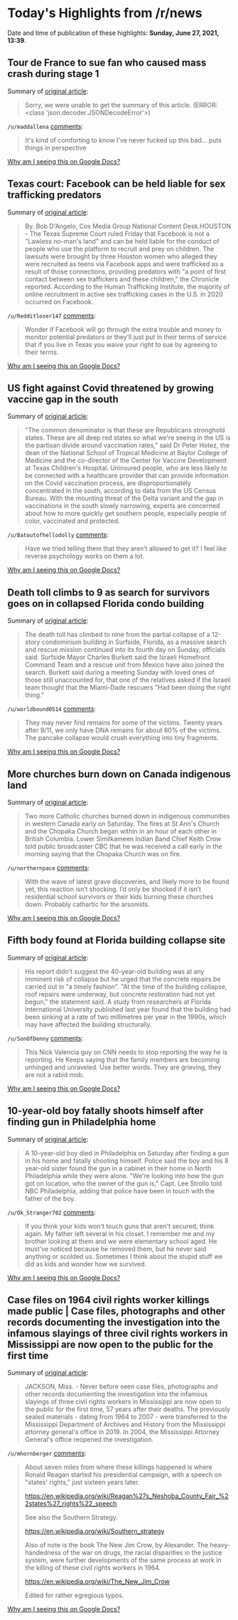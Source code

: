 # Today's Highlights from /r/news

Date and time of publication of these highlights: **Sunday, June 27, 2021, 13:39**.

## Tour de France to sue fan who caused mass crash during stage 1

Summary of [original article](https://www.independent.co.uk/sport/cycling/tour-de-france-crash-fan-sign-sue-b1873499.html):

> Sorry, we were unable to get the summary of this article. (ERROR: <class 'json.decoder.JSONDecodeError'>)

`/u/maddallena` [comments](https://www.reddit.com/r/news/comments/o8xzpy/tour_de_france_to_sue_fan_who_caused_mass_crash/):

> It's kind of comforting to know I've never fucked up this bad... puts things in perspective

[Why am I seeing this on Google Docs?](https://docs.google.com/document/d/1Dc6We63vOXIZsc0op-Bt4abqkYjXzOigalQqFxmvvbM/edit?usp=sharing)

## Texas court: Facebook can be held liable for sex trafficking predators

Summary of [original article](https://www.kiro7.com/news/trending/texas-court-facebook-can-be-held-liable-sex-trafficking-predators/QUMBHXN5ARBBTCNKRCH6EE43BY/):

> By. Bob D'Angelo, Cox Media Group National Content Desk.HOUSTON - The Texas Supreme Court ruled Friday that Facebook is not a "Lawless no-man's land" and can be held liable for the conduct of people who use the platform to recruit and prey on children. The lawsuits were brought by three Houston women who alleged they were recruited as teens via Facebook apps and were trafficked as a result of those connections, providing predators with "a point of first contact between sex traffickers and these children," the Chronicle reported. According to the Human Trafficking Institute, the majority of online recruitment in active sex trafficking cases in the U.S. in 2020 occurred on Facebook.

`/u/Redditloser147` [comments](https://www.reddit.com/r/news/comments/o8s4uf/texas_court_facebook_can_be_held_liable_for_sex/):

> Wonder if Facebook will go through the extra trouble and money to monitor potential predators or they’ll just put in their terms of service that if you live in Texas you waive your right to sue by agreeing to their terms.

[Why am I seeing this on Google Docs?](https://docs.google.com/document/d/1Dc6We63vOXIZsc0op-Bt4abqkYjXzOigalQqFxmvvbM/edit?usp=sharing)

## US fight against Covid threatened by growing vaccine gap in the south

Summary of [original article](https://www.theguardian.com/world/2021/jun/27/us-covid-vaccine-disparities-south):

> "The common denominator is that these are Republicans stronghold states. These are all deep red states so what we're seeing in the US is the partisan divide around vaccination rates," said Dr Peter Hotez, the dean of the National School of Tropical Medicine at Baylor College of Medicine and the co-director of the Center for Vaccine Development at Texas Children's Hospital. Uninsured people, who are less likely to be connected with a healthcare provider that can provide information on the Covid vaccination process, are disproportionately concentrated in the south, according to data from the US Census Bureau. With the mounting threat of the Delta variant and the gap in vaccinations in the south slowly narrowing, experts are concerned about how to more quickly get southern people, especially people of color, vaccinated and protected.

`/u/Batoutofhellodolly` [comments](https://www.reddit.com/r/news/comments/o8wf0d/us_fight_against_covid_threatened_by_growing/):

> Have we tried telling them that they aren’t allowed to get it? I feel like reverse psychology works on them a lot.

[Why am I seeing this on Google Docs?](https://docs.google.com/document/d/1Dc6We63vOXIZsc0op-Bt4abqkYjXzOigalQqFxmvvbM/edit?usp=sharing)

## Death toll climbs to 9 as search for survivors goes on in collapsed Florida condo building

Summary of [original article](https://abcnews.go.com/US/death-toll-climbs-search-survivors-collapsed-florida-condo/story?id=78519477):

> The death toll has climbed to nine from the partial collapse of a 12-story condominium building in Surfside, Florida, as a massive search and rescue mission continued into its fourth day on Sunday, officials said. Surfside Mayor Charles Burkett said the Israeli Homefront Command Team and a rescue unit from Mexico have also joined the search. Burkett said during a meeting Sunday with loved ones of those still unaccounted for, that one of the relatives asked if the Israeli team thought that the Miami-Dade rescuers "Had been doing the right thing."

`/u/worldbound0514` [comments](https://www.reddit.com/r/news/comments/o8z9pk/death_toll_climbs_to_9_as_search_for_survivors/):

> They may never find remains for some of the victims. Twenty years after 9/11, we only have DNA remains for about 60% of the victims. The pancake collapse would crush everything into tiny fragments.

[Why am I seeing this on Google Docs?](https://docs.google.com/document/d/1Dc6We63vOXIZsc0op-Bt4abqkYjXzOigalQqFxmvvbM/edit?usp=sharing)

## More churches burn down on Canada indigenous land

Summary of [original article](https://www.bbc.com/news/world-us-canada-57626410):

> Two more Catholic churches burned down in indigenous communities in western Canada early on Saturday. The fires at St Ann's Church and the Chopaka Church began within in an hour of each other in British Columbia. Lower Similkameen Indian Band Chief Keith Crow told public broadcaster CBC that he was received a call early in the morning saying that the Chopaka Church was on fire.

`/u/northernpace` [comments](https://www.reddit.com/r/news/comments/o8np40/more_churches_burn_down_on_canada_indigenous_land/):

> With the wave of latest grave discoveries, and likely more to be found yet, this reaction isn’t shocking. I’d only be shocked if it isn’t residential school survivors or their kids burning these churches down. Probably cathartic for the arsonists.

[Why am I seeing this on Google Docs?](https://docs.google.com/document/d/1Dc6We63vOXIZsc0op-Bt4abqkYjXzOigalQqFxmvvbM/edit?usp=sharing)

## Fifth body found at Florida building collapse site

Summary of [original article](https://www.bbc.com/news/world-us-canada-57626978):

> His report didn't suggest the 40-year-old building was at any imminent risk of collapse but he urged that the concrete repairs be carried out in "a timely fashion". "At the time of the building collapse, roof repairs were underway, but concrete restoration had not yet begun," the statement said. A study from researchers at Florida International University published last year found that the building had been sinking at a rate of two millimetres per year in the 1990s, which may have affected the building structurally.

`/u/SonOfDenny` [comments](https://www.reddit.com/r/news/comments/o8u6rr/fifth_body_found_at_florida_building_collapse_site/):

> This Nick Valencia guy on CNN needs to stop reporting the way he is reporting. He Keeps saying that the family members are becoming unhinged and unraveled. Use better words. They are grieving, they are not a rabid mob.

[Why am I seeing this on Google Docs?](https://docs.google.com/document/d/1Dc6We63vOXIZsc0op-Bt4abqkYjXzOigalQqFxmvvbM/edit?usp=sharing)

## 10-year-old boy fatally shoots himself after finding gun in Philadelphia home

Summary of [original article](https://www.nbcnews.com/news/us-news/10-year-old-boy-fatally-shoots-himself-after-finding-gun-n1272469):

> A 10-year-old boy died in Philadelphia on Saturday after finding a gun in his home and fatally shooting himself. Police said the boy and his 8 year-old sister found the gun in a cabinet in their home in North Philadelphia while they were alone. "We're looking into how the gun got on location, who the owner of the gun is," Capt. Lee Strollo told NBC Philadelphia, adding that police have been in touch with the father of the boy.

`/u/Ok_Stranger702` [comments](https://www.reddit.com/r/news/comments/o91a3t/10yearold_boy_fatally_shoots_himself_after/):

> If you think your kids won't touch guns that aren't secured, think again. My father left several in his closet. I remember me and my brother looking at them and we were elementary school aged. He must've noticed because he removed them, but he never said anything or scolded us. Sometimes I think about the stupid stuff we did as kids and wonder how we survived.

[Why am I seeing this on Google Docs?](https://docs.google.com/document/d/1Dc6We63vOXIZsc0op-Bt4abqkYjXzOigalQqFxmvvbM/edit?usp=sharing)

## Case files on 1964 civil rights worker killings made public | Case files, photographs and other records documenting the investigation into the infamous slayings of three civil rights workers in Mississippi are now open to the public for the first time

Summary of [original article](https://abcnews.go.com/US/wireStory/case-files-1964-civil-rights-worker-killings-made-78519109):

> JACKSON, Miss. - Never before seen case files, photographs and other records documenting the investigation into the infamous slayings of three civil rights workers in Mississippi are now open to the public for the first time, 57 years after their deaths. The previously sealed materials - dating from 1964 to 2007 - were transferred to the Mississippi Department of Archives and History from the Mississippi attorney general's office in 2019. In 2004, the Mississippi Attorney General's office reopened the investigation.

`/u/mhornberger` [comments](https://www.reddit.com/r/news/comments/o90lil/case_files_on_1964_civil_rights_worker_killings/):

> About seven miles from where these killings happened is where Ronald Reagan started his presidential campaign, with a speech on "states' rights," just sixteen years later.   
> 
> https://en.wikipedia.org/wiki/Reagan%27s_Neshoba_County_Fair_%22states%27_rights%22_speech
> 
> See also the Southern Strategy.
> 
> https://en.wikipedia.org/wiki/Southern_strategy
> 
> Also of note is the book The New Jim Crow, by Alexander.   The heavy-handedness of the war on drugs, the racial disparities in the justice system, were further developments of the same process at work in the killing of these civil rights workers in 1964.
> 
> https://en.wikipedia.org/wiki/The_New_Jim_Crow
> 
> Edited for rather egregious typos.

[Why am I seeing this on Google Docs?](https://docs.google.com/document/d/1Dc6We63vOXIZsc0op-Bt4abqkYjXzOigalQqFxmvvbM/edit?usp=sharing)

